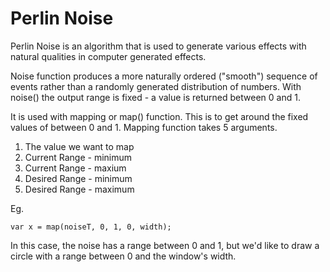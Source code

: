 # Perlin Noise

Perlin Noise is an algorithm that is used to generate various effects with natural qualities in computer generated effects.

Noise function produces a more naturally ordered ("smooth") sequence of events rather than a randomly generated distribution of numbers. With noise() the output range is fixed - a value is returned between 0 and 1. 

It is used with mapping or map() function. This is to get around the fixed values of between 0 and 1. Mapping function takes 5 arguments. 

1. The value we want to map
2. Current Range - minimum
3. Current Range - maxium
4. Desired Range - minimum
5. Desired Range - maximum

Eg.
```
var x = map(noiseT, 0, 1, 0, width);
```
In this case, the noise has a range between 0 and 1, but we'd like to draw a circle with a range between 0 and the window's width. 
